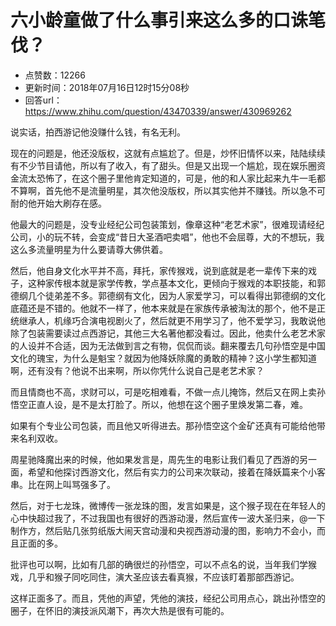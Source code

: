 # 六小龄童做了什么事引来这么多的口诛笔伐？
- 点赞数：12266
- 更新时间：2018年07月16日12时15分08秒
- 回答url：https://www.zhihu.com/question/43470339/answer/430969262
<body>
 <p data-pid="fB_XG5er">说实话，拍西游记他没赚什么钱，有名无利。</p>
 <p data-pid="z8PapKR7">现在的问题是，他还没版权，这就有点尴尬了。但是，炒怀旧情怀以来，陆陆续续有不少节目请他，所以有了收入，有了甜头。但是又出现一个尴尬，现在娱乐圈资金流太恐怖了，在这个圈子里他肯定知道的，可是，他的和人家比起来九牛一毛都不算啊，首先他不是流量明星，其次他没版权，所以其实他并不赚钱。所以急不可耐的他开始大刷存在感。</p>
 <p data-pid="OFyyUsOj">他最大的问题是，没专业经纪公司包装策划，像章这种“老艺术家”，很难现请经纪公司，小的玩不转，会变成“昔日大圣酒吧卖唱”，他也不会屈尊，大的不想玩，我这么多流量明星为什么要请尊大佛供着。</p>
 <p data-pid="FpKUdqae">然后，他自身文化水平并不高，拜托，家传猴戏，说到底就是老一辈传下来的戏子，这种家传根本就是家学传教，学点基本文化，更倾向于猴戏的本职技能，和郭德纲几个徒弟差不多。郭德纲有文化，因为人家爱学习，可以看得出郭德纲的文化底蕴还是不错的。他就不一样了，他本来就是在家族传承被淘汰的那个，他不是正统继承人，机缘巧合演电视剧火了，然后就更不用学习了，他不爱学习，我敢说他除了包装需要读过点西游记，其他三大名著他都没看过。因此，他卖什么老艺术家的人设并不合适，因为无法做到言之有物，侃侃而谈。翻来覆去几句孙悟空是中国文化的瑰宝，为什么是魁宝？就因为他降妖除魔的勇敢的精神？这小学生都知道啊，还有没有？他说不出来啊，所以你凭什么说自己是老艺术家？</p>
 <p data-pid="5hrXXNLK">而且情商也不高，求财可以，可是吃相难看，不做一点儿掩饰，然后又在网上卖孙悟空正直人设，是不是太打脸了。所以，他想在这个圈子里焕发第二春，难。</p>
 <p data-pid="6Zp-SiAR">如果有个专业公司包装，而且他又听得进去。那孙悟空这个金矿还真有可能给他带来名利双收。</p>
 <p data-pid="NPxorvFM">周星驰降魔出来的时候，他如果发言是，周先生的电影让我们看见了西游的另一面，希望和他探讨西游文化，然后有实力的公司来次联动，接着在降妖篇来个小客串。比在网上叫骂强多了。</p>
 <p data-pid="CQKjxk_x">然后，对于七龙珠，微博传一张龙珠的图，发言如果是，这个猴子现在在年轻人的心中快超过我了，不过我国也有很好的西游动漫，然后宣传一波大圣归来，@一下制作方，然后贴几张剪纸版大闹天宫动漫和央视西游动漫的图，影响力不会小，而且正面的多。</p>
 <p data-pid="dj43yrBR">批评也可以啊，比如有几部的确很烂的孙悟空，可以不点名的说，当年我们学猴戏，几乎和猴子同吃同住，演大圣应该去看真猴，不应该盯着那部西游记。</p>
 <p data-pid="5SFORVBs">这样正面多了。而且，凭他的声望，凭他的演技，经纪公司用点心，跳出孙悟空的圈子，在怀旧的演技派风潮下，再次大热是很有可能的。</p>
</body>